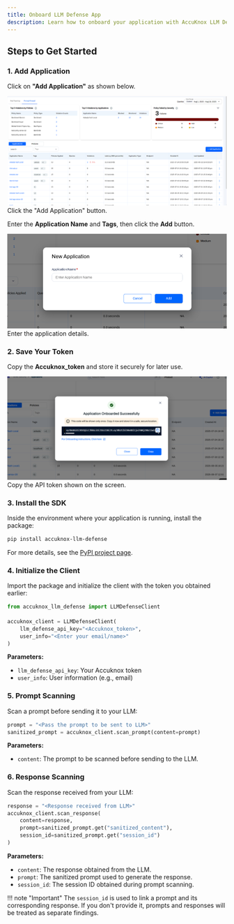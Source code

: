 ```yaml
---
title: Onboard LLM Defense App
description: Learn how to onboard your application with AccuKnox LLM Defense using the Python SDK. This guide covers steps from application registration to scanning prompts and responses for sensitive information.
---
```


## Steps to Get Started

### 1. Add Application

Click on **"Add Application"** as shown below.

![image-20250114-184710.png](./images/llm-defense-app-onboard/1.png)
Click the "Add Application" button.


Enter the **Application Name** and **Tags**, then click the **Add** button.

![image-20250114-184710.png](./images/llm-defense-app-onboard/2.png)
Enter the application details.

### 2. Save Your Token

Copy the **Accuknox_token** and store it securely for later use.

![image-20250114-184710.png](./images/llm-defense-app-onboard/3.png)
Copy the API token shown on the screen.

### 3. Install the SDK

Inside the environment where your application is running, install the package:

```bash
pip install accuknox-llm-defense
```

For more details, see the [PyPI project page](https://pypi.org/project/accuknox-llm-defense/).

### 4. Initialize the Client

Import the package and initialize the client with the token you obtained earlier:

```python
from accuknox_llm_defense import LLMDefenseClient

accuknox_client = LLMDefenseClient(
    llm_defense_api_key="<Accuknox_token>",
    user_info="<Enter your email/name>"
)
```

**Parameters:**

  * `llm_defense_api_key`: Your Accuknox token
  * `user_info`: User information (e.g., email)

### 5. Prompt Scanning

Scan a prompt before sending it to your LLM:

```python
prompt = "<Pass the prompt to be sent to LLM>"
sanitized_prompt = accuknox_client.scan_prompt(content=prompt)
```

**Parameters:**

  * `content`: The prompt to be scanned before sending to the LLM.

### 6. Response Scanning

Scan the response received from your LLM:

```python
response = "<Response received from LLM>"
accuknox_client.scan_response(
    content=response,
    prompt=sanitized_prompt.get("sanitized_content"),
    session_id=sanitized_prompt.get("session_id")
)
```

**Parameters:**

  * `content`: The response obtained from the LLM.
  * `prompt`: The sanitized prompt used to generate the response.
  * `session_id`: The session ID obtained during prompt scanning.

!!! note "Important"
    The `session_id` is used to link a prompt and its corresponding response. If you don't provide it, prompts and responses will be treated as separate findings.